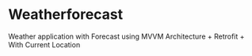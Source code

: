# Weatherforecast
Weather application with Forecast using MVVM Architecture + Retrofit + With Current Location
